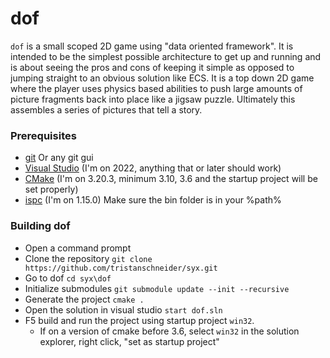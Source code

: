 # dof

`dof` is a small scoped 2D game using "data oriented framework". It is intended to be the simplest possible architecture to get up and running and is about seeing the pros and cons of keeping it simple as opposed to jumping straight to an obvious solution like ECS. It is a top down 2D game where the player uses physics based abilities to push large amounts of picture fragments back into place like a jigsaw puzzle. Ultimately this assembles a series of pictures that tell a story.

### Prerequisites

- [git](https://git-scm.com/download/win) Or any git gui
- [Visual Studio](https://visualstudio.microsoft.com/downloads/) (I'm on 2022, anything that or later should work)
- [CMake](https://cmake.org/download/) (I'm on 3.20.3, minimum 3.10, 3.6 and the startup project will be set properly)
- [ispc](https://ispc.github.io/downloads.html) (I'm on 1.15.0) Make sure the bin folder is in your %path%

### Building dof

- Open a command prompt
- Clone the repository `git clone https://github.com/tristanschneider/syx.git`
- Go to dof `cd syx\dof`
- Initialize submodules `git submodule update --init --recursive`
- Generate the project `cmake .`
- Open the solution in visual studio `start dof.sln`
- F5 build and run the project using startup project `win32`.
  - If on a version of cmake before 3.6, select `win32` in the solution explorer, right click, "set as startup project"
